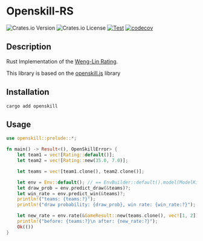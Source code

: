 # Openskill-RS

![Crates.io Version](https://img.shields.io/crates/v/openskill?link=https%3A%2F%2Fcrates.io%2Fcrates%2Fopenskill) ![Crates.io License](https://img.shields.io/crates/l/openskill)
[![Test](https://github.com/injae/openskill-rs/actions/workflows/test.yml/badge.svg?branch=main&event=push)](https://github.com/injae/openskill-rs/actions/workflows/test.yml) [![codecov](https://codecov.io/gh/injae/openskill-rs/graph/badge.svg?token=L6FZDENSXN)](https://codecov.io/gh/injae/openskill-rs)
## Description
Rust Implementation of the [Weng-Lin Rating](https://www.csie.ntu.edu.tw/~cjlin/papers/online_ranking/online_journal.pdf).

This library is based on the [openskill.js](https://github.com/philihp/openskill.js) library

## Installation
```
cargo add openskill
```

## Usage
```rust
use openskill::prelude::*;

fn main() -> Result<(), OpenSkillError> {
    let team1 = vec![Rating::default()]; 
    let team2 = vec![Rating::new(35.0, 7.0)];

    let teams = vec![team1.clone(), team2.clone()];

    let env = Env::default(); // == EnvBuilder::default().model(ModelKind::PlackettLuce).build()
    let draw_prob = env.predict_draw(&teams)?;
    let win_rate = env.predict_win(&teams)?;
    println!("teams: {teams:?}");
    println!("draw probability: {draw_prob}, win rate: {win_rate:?}");

    let new_rate = env.rate(&GameResult::new(teams.clone(), vec![1, 2]))?;
    println!("before: {teams:?}\n after: {new_rate:?}");
    Ok(())
}
```
